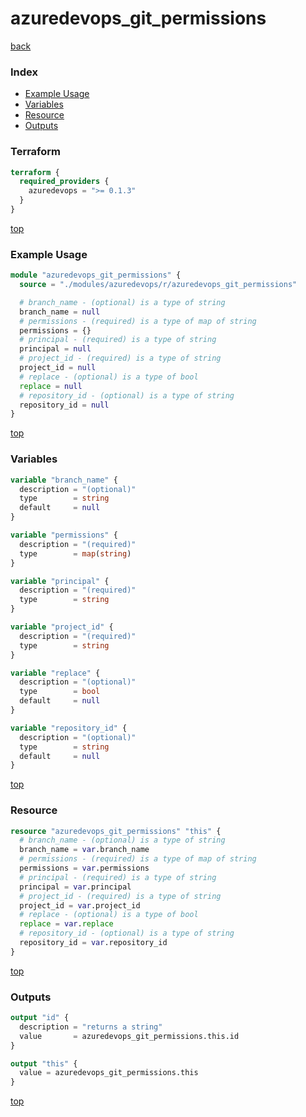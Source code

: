# azuredevops_git_permissions

[back](../azuredevops.md)

### Index

- [Example Usage](#example-usage)
- [Variables](#variables)
- [Resource](#resource)
- [Outputs](#outputs)

### Terraform

```terraform
terraform {
  required_providers {
    azuredevops = ">= 0.1.3"
  }
}
```

[top](#index)

### Example Usage

```terraform
module "azuredevops_git_permissions" {
  source = "./modules/azuredevops/r/azuredevops_git_permissions"

  # branch_name - (optional) is a type of string
  branch_name = null
  # permissions - (required) is a type of map of string
  permissions = {}
  # principal - (required) is a type of string
  principal = null
  # project_id - (required) is a type of string
  project_id = null
  # replace - (optional) is a type of bool
  replace = null
  # repository_id - (optional) is a type of string
  repository_id = null
}
```

[top](#index)

### Variables

```terraform
variable "branch_name" {
  description = "(optional)"
  type        = string
  default     = null
}

variable "permissions" {
  description = "(required)"
  type        = map(string)
}

variable "principal" {
  description = "(required)"
  type        = string
}

variable "project_id" {
  description = "(required)"
  type        = string
}

variable "replace" {
  description = "(optional)"
  type        = bool
  default     = null
}

variable "repository_id" {
  description = "(optional)"
  type        = string
  default     = null
}
```

[top](#index)

### Resource

```terraform
resource "azuredevops_git_permissions" "this" {
  # branch_name - (optional) is a type of string
  branch_name = var.branch_name
  # permissions - (required) is a type of map of string
  permissions = var.permissions
  # principal - (required) is a type of string
  principal = var.principal
  # project_id - (required) is a type of string
  project_id = var.project_id
  # replace - (optional) is a type of bool
  replace = var.replace
  # repository_id - (optional) is a type of string
  repository_id = var.repository_id
}
```

[top](#index)

### Outputs

```terraform
output "id" {
  description = "returns a string"
  value       = azuredevops_git_permissions.this.id
}

output "this" {
  value = azuredevops_git_permissions.this
}
```

[top](#index)